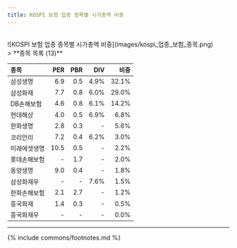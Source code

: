 ```yaml
---
title: KOSPI 보험 업종 종목별 시가총액 비중
---
```

<br>
![KOSPI 보험 업종 종목별 시가총액 비중](images/kospi_업종_보험_종목.png)
<br>
> **종목 목록 (13)**<a id="list"></a>

| **종목** | **PER** | **PBR** | **DIV** | **비중** |
| :------- | ------: | ------: | ------: | -------: |
| 삼성생명 | 6.9 | 0.5 | 4.9% | 32.1% |
| 삼성화재 | 7.7 | 0.8 | 6.0% | 29.0% |
| DB손해보험 | 4.6 | 0.8 | 6.1% | 14.2% |
| 현대해상 | 4.0 | 0.5 | 6.9% | 6.8% |
| 한화생명 | 2.8 | 0.3 | - | 5.6% |
| 코리안리 | 7.2 | 0.4 | 6.2% | 3.0% |
| 미래에셋생명 | 10.5 | 0.5 | - | 2.2% |
| 롯데손해보험 | - | 1.7 | - | 2.0% |
| 동양생명 | 9.0 | 0.4 | - | 1.8% |
| 삼성화재우 | - | - | 7.6% | 1.5% |
| 한화손해보험 | 2.1 | 2.7 | - | 1.2% |
| 흥국화재 | 1.4 | 0.3 | - | 0.5% |
| 흥국화재우 | - | - | - | 0.0% |

---
{% include commons/footnotes.md %}